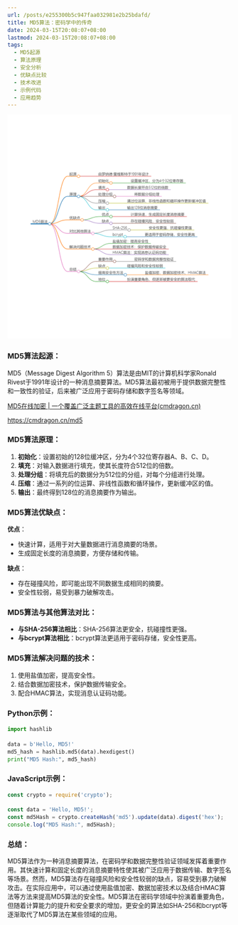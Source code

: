 ```yaml
---
url: /posts/e255300b5c947faa032981e2b25bdafd/
title: MD5算法：密码学中的传奇
date: 2024-03-15T20:08:07+08:00
lastmod: 2024-03-15T20:08:07+08:00
tags:
  - MD5起源
  - 算法原理
  - 安全分析
  - 优缺点比较
  - 技术改进
  - 示例代码
  - 应用趋势
---
```


<img src="/images/2024_03_15 20_09_56.png" title="2024_03_15 20_09_56.png" alt="2024_03_15 20_09_56.png"/>

### MD5算法起源：

MD5（Message Digest Algorithm 5）算法是由MIT的计算机科学家Ronald
Rivest于1991年设计的一种消息摘要算法。MD5算法最初被用于提供数据完整性和一致性的验证，后来被广泛应用于密码存储和数字签名等领域。

[MD5在线加密 | 一个覆盖广泛主题工具的高效在线平台(cmdragon.cn)](https://cmdragon.cn/md5)

https://cmdragon.cn/md5

### MD5算法原理：

1. **初始化**：设置初始的128位缓冲区，分为4个32位寄存器A、B、C、D。
2. **填充**：对输入数据进行填充，使其长度符合512位的倍数。
3. **处理分组**：将填充后的数据分为512位的分组，对每个分组进行处理。
4. **压缩**：通过一系列的位运算、非线性函数和循环操作，更新缓冲区的值。
5. **输出**：最终得到128位的消息摘要作为输出。

### MD5算法优缺点：

**优点**：

- 快速计算，适用于对大量数据进行消息摘要的场景。
- 生成固定长度的消息摘要，方便存储和传输。

**缺点**：

- 存在碰撞风险，即可能出现不同数据生成相同的摘要。
- 安全性较弱，易受到暴力破解攻击。

### MD5算法与其他算法对比：

- **与SHA-256算法相比**：SHA-256算法更安全，抗碰撞性更强。
- **与bcrypt算法相比**：bcrypt算法更适用于密码存储，安全性更高。

### MD5算法解决问题的技术：

1. 使用盐值加密，提高安全性。
2. 结合数据加密技术，保护数据传输安全。
3. 配合HMAC算法，实现消息认证码功能。

### Python示例：

```python
import hashlib

data = b'Hello, MD5!'
md5_hash = hashlib.md5(data).hexdigest()
print("MD5 Hash:", md5_hash)
```

### JavaScript示例：

```javascript
const crypto = require('crypto');

const data = 'Hello, MD5!';
const md5Hash = crypto.createHash('md5').update(data).digest('hex');
console.log("MD5 Hash:", md5Hash);
```

### 总结：

MD5算法作为一种消息摘要算法，在密码学和数据完整性验证领域发挥着重要作用。其快速计算和固定长度的消息摘要特性使其被广泛应用于数据传输、数字签名等场景。然而，MD5算法存在碰撞风险和安全性较弱的缺点，容易受到暴力破解攻击。在实际应用中，可以通过使用盐值加密、数据加密技术以及结合HMAC算法等方法来提高MD5算法的安全性。MD5算法在密码学领域中扮演着重要角色，但随着计算能力的提升和安全要求的增加，更安全的算法如SHA-256和bcrypt等逐渐取代了MD5算法在某些领域的应用。
